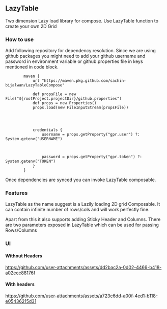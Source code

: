 ## LazyTable
Two dimension Lazy load library for compose. Use LazyTable function to create your own 2D Grid

### How to use
Add following repository for dependency resolution. Since we are using github packages you might need to add your github username and password in environment variable or github.properties file in keys mentioned in code block.
```
        maven {
            url "https://maven.pkg.github.com/sachin-bijalwan/LazyTableCompose"

            def propsFile = new File("${rootProject.projectDir}/github.properties")
            def props = new Properties()
            props.load(new FileInputStream(propsFile))




            credentials {
                username = props.getProperty("gpr.user") ?: System.getenv("USERNAME")



                password = props.getProperty("gpr.token") ?: System.getenv("TOKEN")
            }
        }
```

Once dependencies are synced you can invoke LazyTable composable. 

### Features
LazyTable as the name suggest is a Lazily loading 2D grid Composable. It can contain infinite number of rows/cols and will work perfectly fine. 

Apart from this it also supports adding Sticky Header and Columns. There are two parameters exposed in LazyTable which can be used for passing Rows/Columns

### UI
#### Without Headers
https://github.com/user-attachments/assets/dd2bac2a-0d02-4466-b418-a02ecc88176f
#### With headers
https://github.com/user-attachments/assets/a723c6dd-a00f-4ed1-b118-e05436215d31

